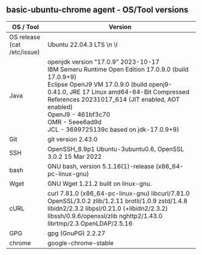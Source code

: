 ## basic-ubuntu-chrome agent - OS/Tool versions

| OS / Tool | Version |
| -----------------|---------|
| OS release <br> (cat /etc/issue) | Ubuntu 22.04.3 LTS \n \l |
| Java | openjdk version "17.0.9" 2023-10-17<br>IBM Semeru Runtime Open Edition 17.0.9.0 (build 17.0.9+9)<br>Eclipse OpenJ9 VM 17.0.9.0 (build openj9-0.41.0, JRE 17 Linux amd64-64-Bit Compressed References 20231017_614 (JIT enabled, AOT enabled)<br>OpenJ9   - 461bf3c70<br>OMR      - 5eee6ad9d<br>JCL      - 3699725139c based on jdk-17.0.9+9) |
| Git | git version 2.43.0 |
| SSH | OpenSSH_8.9p1 Ubuntu-3ubuntu0.6, OpenSSL 3.0.2 15 Mar 2022 |
| bash | GNU bash, version 5.1.16(1)-release (x86_64-pc-linux-gnu) |
| Wget | GNU Wget 1.21.2 built on linux-gnu. |
| cURL | curl 7.81.0 (x86_64-pc-linux-gnu) libcurl/7.81.0 OpenSSL/3.0.2 zlib/1.2.11 brotli/1.0.9 zstd/1.4.8 libidn2/2.3.2 libpsl/0.21.0 (+libidn2/2.3.2) libssh/0.9.6/openssl/zlib nghttp2/1.43.0 librtmp/2.3 OpenLDAP/2.5.16 |
| GPG | gpg (GnuPG) 2.2.27 |
| chrome | google-chrome-stable |
